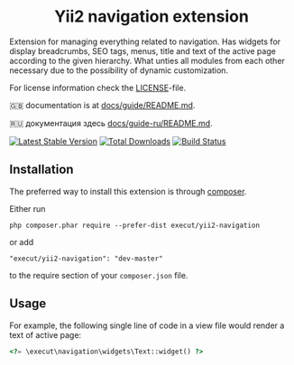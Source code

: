 <p align="center">
    <h1 align="center">Yii2 navigation extension</h1>
</p>

Extension for managing everything related to navigation. Has widgets for display breadcrumbs, SEO tags, menus,
title and text of the active page according to the given hierarchy. What unties all modules from each other
  necessary due to the possibility of dynamic customization.

For license information check the [LICENSE](LICENSE.md)-file.

:uk: documentation is at [docs/guide/README.md](docs/guide/README.md).

:ru: документация здесь [docs/guide-ru/README.md](docs/guide-ru/README.md).

[![Latest Stable Version](https://poser.pugx.org/execut/yii2-navigation/v/stable.png)](https://packagist.org/packages/execut/yii2-navigation)
[![Total Downloads](https://poser.pugx.org/execut/yii2-navigation/downloads.png)](https://packagist.org/packages/execut/yii2-navigation)
[![Build Status](https://travis-ci.com/execut/yii2-navigation.svg?branch=master)](https://travis-ci.com/yiisoft/execut/yii2-navigation)


Installation
------------

The preferred way to install this extension is through [composer](http://getcomposer.org/download/).

Either run

```
php composer.phar require --prefer-dist execut/yii2-navigation
```

or add

```
"execut/yii2-navigation": "dev-master"
```

to the require section of your `composer.json` file.

Usage
----

For example, the following
single line of code in a view file would render a text of active page:

```php
<?= \execut\navigation\widgets\Text::widget() ?>
```
